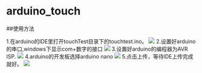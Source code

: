 # arduino_touch

##使用方法

1.在arduino的IDE里打开touchTest目录下的touchtest.ino。
![](https://github.com/woodcol/arduino_touch/raw/master/img/dk.png)
2.设置好arduino的串口,windows下显示com+数字的接口
![](https://github.com/woodcol/arduino_touch/raw/master/img/com.png)
3.设置好arduino的编程器为AVR ISP.
![](https://github.com/woodcol/arduino_touch/raw/master/img/bcq.jpeg)
4.arduino的开发板选择arduino nano
![](https://github.com/woodcol/arduino_touch/raw/master/img/kfb.jpeg)
5.点击上传，等待IDE上传完成就好。
![](https://github.com/woodcol/arduino_touch/raw/master/img/sc.png)
